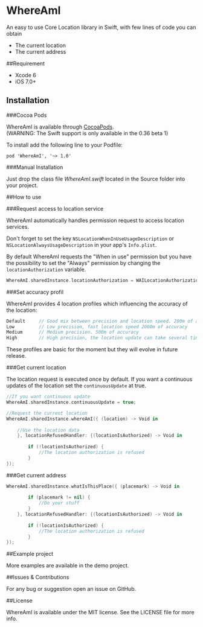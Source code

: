 # WhereAmI

An easy to use Core Location library in Swift, with few lines of code you can obtain
- The current location
- The current address


##Requirement

- Xcode 6
- iOS 7.0+

## Installation

###Cocoa Pods

WhereAmI is available through [CocoaPods](http://cocoapods.org).  
(WARNING: The Swift support is only available in the 0.36 beta 1)

To install add the following line to your Podfile:

```
pod 'WhereAmI', '~> 1.0'
```

###Manual Installation

Just drop the class file *WhereAmI.swift* located in the Source folder into your project.

##How to use

###Request access to location service

WhereAmI automatically handles permission request to access location services.

Don't forget to set the key `NSLocationWhenInUseUsageDescription` or `NSLocationAlwaysUsageDescription` in your app's `Info.plist`.  

By default WhereAmI requests the "When in use" permission but you have the possibility to set the "Always" permission by changing the `locationAuthorization` variable.

```swift
WhereAmI.sharedInstance.locationAuthorization = WAILocationAuthorization.AlwaysAuthorization
```

###Set accuracy profil

WhereAmI provides 4 location profiles which influencing the accuracy of the location:

```swift
Default 	// Good mix between precision and location speed. 200m of accuracy
Low 		// Low precision, fast location speed 2000m of accuracy	
Medium		// Medium precision. 500m of accuracy
High		// High precision, the location update can take several time to obtain data for the desired accuracy 10m accuracy
```

These profiles are basic for the moment but they will evolve in future release.

###Get current location
 
The location request is executed once by default. If you want a continuous updates of the location set the `continuousUpdate` at true.

```swift
//If you want continuous update
WhereAmI.sharedInstance.continuousUpdate = true;

//Request the current location
WhereAmI.sharedInstance.whereAmI({ (location) -> Void in
            
    //Use the location data        
    }, locationRefusedHandler: {(locationIsAuthorized) -> Void in
                
        if (!locationIsAuthorized) {
            //The location authorization is refused
        }
});
```

###Get current address 

```swift
WhereAmI.sharedInstance.whatIsThisPlace({ (placemark) -> Void in
            
    	if (placemark != nil) {
        	//Do your stuff
    	} 
    }, locationRefusedHandler: {(locationIsAuthorized) -> Void in
                
        if (!locationIsAuthorized) {
            //The location authorization is refused
        }
});
```
##Example project

More examples are available in the demo project.

##Issues & Contributions

For any bug or suggestion open an issue on GitHub.

##License

WhereAmI is available under the MIT license. See the LICENSE file for more info.